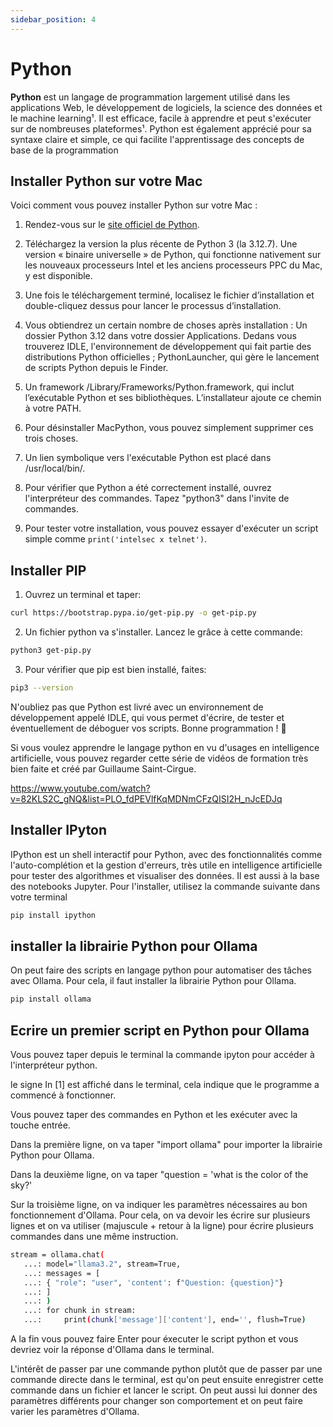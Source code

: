 ```yaml
---
sidebar_position: 4
---
```


# Python

**Python** est un langage de programmation largement utilisé dans les applications Web, le développement de logiciels, la science des données et le machine learning¹. Il est efficace, facile à apprendre et peut s'exécuter sur de nombreuses plateformes¹. Python est également apprécié pour sa syntaxe claire et simple, ce qui facilite l'apprentissage des concepts de base de la programmation



## Installer Python sur votre Mac
Voici comment vous pouvez installer Python sur votre Mac :

1. Rendez-vous sur le [site officiel de Python](https://www.python.org/downloads/macos/).

2. Téléchargez la version la plus récente de Python 3 (la 3.12.7). Une version « binaire universelle » de Python, qui fonctionne nativement sur les nouveaux processeurs Intel et les anciens processeurs PPC du Mac, y est disponible.

3. Une fois le téléchargement terminé, localisez le fichier d’installation et double-cliquez dessus pour lancer le processus d’installation.

4. Vous obtiendrez un certain nombre de choses après installation : Un dossier Python 3.12 dans votre dossier Applications. Dedans vous trouverez IDLE, l'environnement de développement qui fait partie des distributions Python officielles ; PythonLauncher, qui gère le lancement de scripts Python depuis le Finder.

5. Un framework /Library/Frameworks/Python.framework, qui inclut l’exécutable Python et ses bibliothèques. L’installateur ajoute ce chemin à votre PATH.

6. Pour désinstaller MacPython, vous pouvez simplement supprimer ces trois choses.

7. Un lien symbolique vers l'exécutable Python est placé dans /usr/local/bin/.

8. Pour vérifier que Python a été correctement installé, ouvrez l'interpréteur des commandes. Tapez "python3" dans l'invite de commandes.

9. Pour tester votre installation, vous pouvez essayer d'exécuter un script simple comme `print('intelsec x telnet')`.

## Installer PIP

1. Ouvrez un terminal et taper:
```bash
curl https://bootstrap.pypa.io/get-pip.py -o get-pip.py
```

2. Un fichier python va s'installer. Lancez le grâce à cette commande:
```bash
python3 get-pip.py
```

3. Pour vérifier que pip est bien installé, faites:
```bash
pip3 --version
```
N'oubliez pas que Python est livré avec un environnement de développement appelé IDLE, qui vous permet d'écrire, de tester et éventuellement de déboguer vos scripts. Bonne programmation ! 🐍

Si vous voulez apprendre le langage python en vu d'usages en intelligence artificielle, vous pouvez regarder cette série de vidéos de formation très bien faite et créé par Guillaume Saint-Cirgue.

https://www.youtube.com/watch?v=82KLS2C_gNQ&list=PLO_fdPEVlfKqMDNmCFzQISI2H_nJcEDJq

## Installer IPyton


IPython est un shell interactif pour Python, avec des fonctionnalités comme l'auto-complétion et la gestion d'erreurs, très utile en intelligence artificielle pour tester des algorithmes et visualiser des données. Il est aussi à la base des notebooks Jupyter. Pour l'installer, utilisez la commande suivante dans votre terminal

```bash
pip install ipython
```

## installer la librairie Python pour Ollama

On peut faire des scripts en langage python pour automatiser des tâches avec Ollama. Pour cela, il faut installer la librairie Python pour Ollama.

```bash
pip install ollama
```

## Ecrire un premier script en Python pour Ollama

Vous pouvez taper depuis le terminal la commande ipyton pour accéder à l'interpréteur python.

le signe In [1] est affiché dans le terminal, cela indique que le programme a commencé à fonctionner.

Vous pouvez taper des commandes en Python et les exécuter avec la touche entrée.

Dans la première ligne, on va taper "import ollama" pour importer la librairie Python pour Ollama.

Dans la deuxième ligne, on va taper "question = 'what is the color of the sky?'

Sur la troisième ligne, on va indiquer les paramètres nécessaires au bon fonctionnement d'Ollama. Pour cela, on va devoir les écrire sur plusieurs lignes et on va utiliser (majuscule + retour à la ligne) pour écrire plusieurs commandes dans une même instruction.

```bash
stream = ollama.chat(
   ...: model="llama3.2", stream=True,
   ...: messages = [
   ...: { "role": "user", 'content': f"Question: {question}"}
   ...: ]
   ...: )
   ...: for chunk in stream:
   ...:     print(chunk['message']['content'], end='', flush=True)
```

A la fin vous pouvez faire Enter pour éxecuter le script python et vous devriez voir la réponse d'Ollama dans le terminal.

L'intérêt de passer par une commande python plutôt que de passer par une commande directe dans le terminal, est qu'on peut ensuite enregistrer cette commande dans un fichier et lancer le script. On peut aussi lui donner des paramètres différents pour changer son comportement et on peut faire varier les paramètres d'Ollama.

